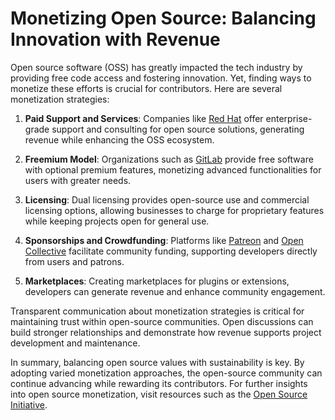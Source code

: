 # Monetizing Open Source: Balancing Innovation with Revenue

Open source software (OSS) has greatly impacted the tech industry by providing free code access and fostering innovation. Yet, finding ways to monetize these efforts is crucial for contributors. Here are several monetization strategies:

1. **Paid Support and Services**: Companies like [Red Hat](https://www.redhat.com/en) offer enterprise-grade support and consulting for open source solutions, generating revenue while enhancing the OSS ecosystem.

2. **Freemium Model**: Organizations such as [GitLab](https://about.gitlab.com/) provide free software with optional premium features, monetizing advanced functionalities for users with greater needs.

3. **Licensing**: Dual licensing provides open-source use and commercial licensing options, allowing businesses to charge for proprietary features while keeping projects open for general use.

4. **Sponsorships and Crowdfunding**: Platforms like [Patreon](https://www.patreon.com/) and [Open Collective](https://opencollective.com/) facilitate community funding, supporting developers directly from users and patrons.

5. **Marketplaces**: Creating marketplaces for plugins or extensions, developers can generate revenue and enhance community engagement.

Transparent communication about monetization strategies is critical for maintaining trust within open-source communities. Open discussions can build stronger relationships and demonstrate how revenue supports project development and maintenance.

In summary, balancing open source values with sustainability is key. By adopting varied monetization approaches, the open-source community can continue advancing while rewarding its contributors. For further insights into open source monetization, visit resources such as the [Open Source Initiative](https://opensource.org/).